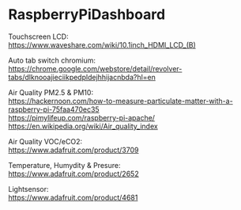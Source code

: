 # RaspberryPiDashboard

Touchscreen LCD:  
https://www.waveshare.com/wiki/10.1inch_HDMI_LCD_(B)  

Auto tab switch chromium:  
https://chrome.google.com/webstore/detail/revolver-tabs/dlknooajieciikpedpldejhhijacnbda?hl=en  

Air Quality PM2.5 & PM10:  
https://hackernoon.com/how-to-measure-particulate-matter-with-a-raspberry-pi-75faa470ec35  
https://pimylifeup.com/raspberry-pi-apache/
https://en.wikipedia.org/wiki/Air_quality_index

Air Quality VOC/eCO2:  
https://www.adafruit.com/product/3709  

Temperature, Humydity & Presure:  
https://www.adafruit.com/product/2652  

Lightsensor:  
https://www.adafruit.com/product/4681  
